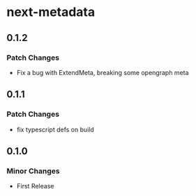 # next-metadata

## 0.1.2

### Patch Changes

- Fix a bug with ExtendMeta, breaking some opengraph meta

## 0.1.1

### Patch Changes

- fix typescript defs on build

## 0.1.0

### Minor Changes

- First Release
